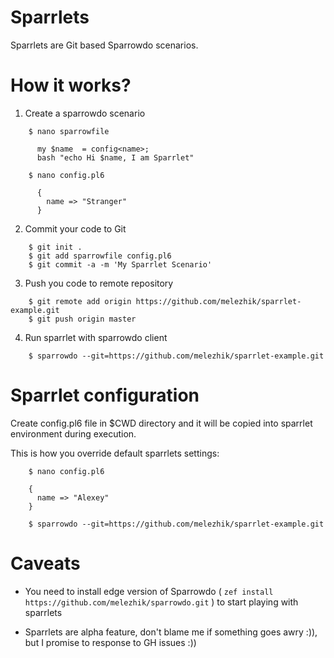 # Sparrlets


Sparrlets are Git based Sparrowdo scenarios.


# How it works?

1. Create a sparrowdo scenario

```
    $ nano sparrowfile

      my $name  = config<name>;
      bash "echo Hi $name, I am Sparrlet"

    $ nano config.pl6

      {
        name => "Stranger"
      }

```
    
2. Commit your code to Git 

```
    $ git init .
    $ git add sparrowfile config.pl6
    $ git commit -a -m 'My Sparrlet Scenario'
```

3. Push you code to remote repository

```
    $ git remote add origin https://github.com/melezhik/sparrlet-example.git
    $ git push origin master
```

4. Run sparrlet with sparrowdo client 

```
    $ sparrowdo --git=https://github.com/melezhik/sparrlet-example.git
```

# Sparrlet configuration

  
Create config.pl6 file in $CWD directory and it will be copied into sparrlet environment during execution.

This is how you override default sparrlets settings:

```
    $ nano config.pl6

    {
      name => "Alexey"
    }

```

```
    $ sparrowdo --git=https://github.com/melezhik/sparrlet-example.git

```

# Caveats

* You need to install edge version of Sparrowdo ( `zef install https://github.com/melezhik/sparrowdo.git` ) to start playing with sparrlets

* Sparrlets are alpha feature, don't blame me if something goes awry :)), but I promise to response to GH issues :))
